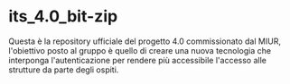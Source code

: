 # its_4.0_bit-zip
Questa è la repository ufficiale del progetto 4.0 commissionato dal MIUR, l'obiettivo posto al gruppo è quello di creare una nuova tecnologia che interponga l'autenticazione per rendere più accessibile l'accesso alle strutture da parte degli ospiti.
